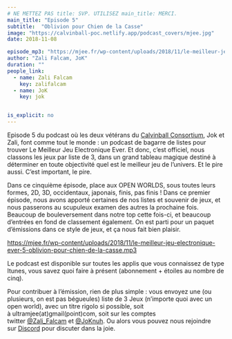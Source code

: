 ```yaml
---
# NE METTEZ PAS title: SVP. UTILISEZ main_title: MERCI.
main_title: "Episode 5"
subtitle:  "Oblivion pour Chien de la Casse"
image: "https://calvinball-poc.netlify.app/podcast_covers/mjee.jpg"
date: 2018-11-08

episode_mp3: "https://mjee.fr/wp-content/uploads/2018/11/le-meilleur-jeu-electronique-ever-5-oblivion-pour-chien-de-la-casse.mp3"
author: "Zali Falcam, JoK"
duration: ""
people_link: 
  - name: Zali Falcam
    key: zalifalcam
  - name: JoK
    key: jok


is_explicit: no
---
```


<PodcastHeader/>

<!-- ECRIRE LA DESCRIPTION DE L'EPISODE SOUS CETTE LIGNE -->
<p>Episode 5 du podcast où les deux vétérans du&nbsp;<a href="https://calvinballradio.wordpress.com/" rel="nofollow">Calvinball Consortium</a>, Jok et Zali, font comme tout le monde : un podcast de bagarre de listes pour trouver&nbsp;Le Meilleur Jeu Electronique Ever.&nbsp;Et donc, c’est officiel, nous classons les jeux par liste de 3, dans un grand tableau magique destiné à déterminer en toute objectivité quel est le meilleur jeu de l’univers. Et le pire aussi. C’est important, le pire.</p>
<p>Dans ce cinquième épisode, place aux OPEN WORLDS, sous toutes leurs formes, 2D, 3D, occidentaux, japonais, finis, pas finis ! Dans ce premier épisode, nous avons apporté certaines de nos listes et souvenir de jeux, et nous passerons au scupuleux examen des autres la prochaine fois. Beaucoup de bouleversement dans notre top cette fois-ci, et beaucoup d’entrées en fond de classement également. On est parti pour un paquet d’émissions dans ce style de jeux, et ça nous fait bien plaisir.</p>
<p><a href="https://mjee.fr/wp-content/uploads/2018/11/le-meilleur-jeu-electronique-ever-5-oblivion-pour-chien-de-la-casse.mp3" rel="nofollow">https://mjee.fr/wp-content/uploads/2018/11/le-meilleur-jeu-electronique-ever-5-oblivion-pour-chien-de-la-casse.mp3</a></p>
<p>Le podcast est disponible sur toutes les applis que vous connaissez de type Itunes, vous savez quoi faire à présent (abonnement + étoiles au nombre de cinq).</p>
<p>Pour contribuer à l’émission, rien de plus simple : vous envoyez une (ou plusieurs, on est pas bégueules) liste de&nbsp;3 Jeux&nbsp;(n’importe quoi avec&nbsp;un open world), avec un titre rigolo si possible, soit à&nbsp;ultramjee(at)gmail(point)com, soit sur les comptes twitter&nbsp;<a href="https://twitter.com/Zali_Falcam" rel="nofollow">@Zali_Falcam</a>&nbsp;et&nbsp;<a href="https://twitter.com/JoKnuh" rel="nofollow">@JoKnuh</a>.&nbsp;Ou alors vous pouvez nous rejoindre sur&nbsp;<a href="https://discord.gg/4RnA9v7" rel="nofollow">Discord</a>&nbsp;pour discuter dans la joie.</p>


